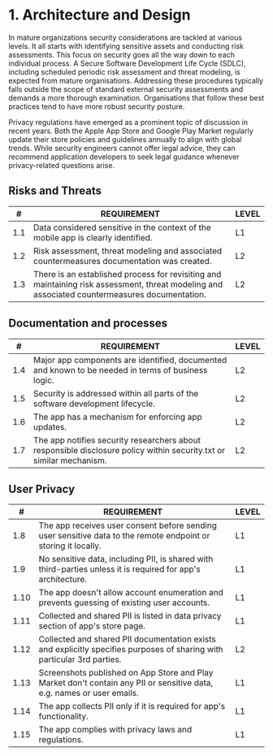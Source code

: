 # 1. Architecture and Design

In mature organizations security considerations are tackled at various levels. It all starts with identifying sensitive assets and conducting risk assessments. This focus on security goes all the way down to each individual process. A Secure Software Development Life Cycle (SDLC), including scheduled periodic risk assessment and threat modeling, is expected from mature organisations. Addressing these procedures typically falls outside the scope of standard external security assessments and demands a more thorough examination. Organisations that follow these best practices tend to have more robust security posture.

Privacy regulations have emerged as a prominent topic of discussion in recent years. Both the Apple App Store and Google Play Market regularly update their store policies and guidelines annually to align with global trends. While security engineers cannot offer legal advice, they can recommend application developers to seek legal guidance whenever privacy-related questions arise.

## Risks and Threats

| # | REQUIREMENT | LEVEL |
| - | - | - |
| 1.1 | Data considered sensitive in the context of the mobile app is clearly identified. | L1 |
| 1.2 | Risk assessment, threat modeling and associated countermeasures documentation was created. | L2 |
| 1.3 | There is an established process for revisiting and maintaining risk assessment, threat modeling and associated countermeasures documentation. | L2 |

## Documentation and processes

| # | REQUIREMENT | LEVEL |
| - | - | - |
| 1.4 | Major app components are identified, documented and known to be needed in terms of business logic. | L2 |
| 1.5 | Security is addressed within all parts of the software development lifecycle. | L2 |
| 1.6 | The app has a mechanism for enforcing app updates. | L2 |
| 1.7 | The app notifies security researchers about responsible disclosure policy within security.txt or similar mechanism. | L2 |

## User Privacy

| # | REQUIREMENT | LEVEL |
| - | - | - |
| 1.8	| The app receives user consent before sending user sensitive data to the remote endpoint or storing it locally. | L1 |
| 1.9	| No sensitive data, including PII, is shared with third-parties unless it is required for app's architecture. | L1 |
| 1.10 | The app doesn't allow account enumeration and prevents guessing of existing user accounts.	| L1 |
| 1.11 | Collected and shared PII is listed in data privacy section of app's store page. | L1 |
| 1.12 | Collected and shared PII documentation exists and explicitly specifies purposes of sharing with particular 3rd parties. | L2 |
| 1.13 | Screenshots published on App Store and Play Market don't contain any PII or sensitive data, e.g. names or user emails.	| L1 |
| 1.14 | The app collects PII only if it is required for app's functionality.	| L1 |
| 1.15 | The app complies with privacy laws and regulations. | L1 |
